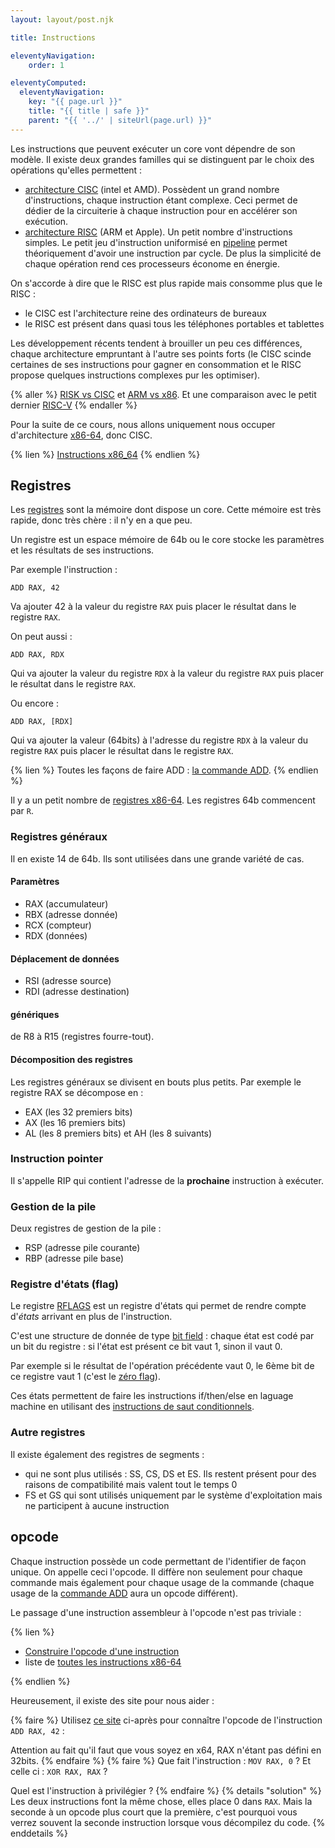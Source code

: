 ```yaml
---
layout: layout/post.njk

title: Instructions

eleventyNavigation:
    order: 1

eleventyComputed:
  eleventyNavigation:
    key: "{{ page.url }}"
    title: "{{ title | safe }}"
    parent: "{{ '../' | siteUrl(page.url) }}"
---
```


Les instructions que peuvent exécuter un core vont dépendre de son modèle. Il existe deux grandes familles qui se distinguent par le choix des opérations qu'elles permettent :

- [architecture CISC](https://fr.wikipedia.org/wiki/Microprocesseur_%C3%A0_jeu_d%27instruction_%C3%A9tendu) (intel et AMD). Possèdent un grand nombre d'instructions, chaque instruction étant complexe. Ceci permet de dédier de la circuiterie à chaque instruction pour en accélérer son exécution.
- [architecture RISC](https://fr.wikipedia.org/wiki/Processeur_%C3%A0_jeu_d%27instructions_r%C3%A9duit) (ARM et Apple). Un petit nombre d'instructions simples. Le petit jeu d'instruction uniformisé en [pipeline](https://en.wikipedia.org/wiki/Classic_RISC_pipeline) permet théoriquement d'avoir une instruction par cycle. De plus la simplicité de chaque opération rend ces processeurs économe en énergie.

On s'accorde à dire que le RISC est plus rapide mais consomme plus que le RISC :

- le CISC est l'architecture reine des ordinateurs de bureaux
- le RISC est présent dans quasi tous les téléphones portables et tablettes

Les développement récents tendent à brouiller un peu ces différences, chaque architecture empruntant à l'autre ses points forts (le CISC scinde certaines de ses instructions pour gagner en consommation et le RISC propose quelques instructions complexes pur les optimiser).

{% aller %}
[RISK vs CISC](https://www.youtube.com/watch?v=a4kgtygCZBc) et [ARM vs x86](https://www.youtube.com/watch?v=AADZo73yrq4). Et une comparaison avec le petit dernier [RISC-V](https://www.youtube.com/watch?v=Ps0JFsyX2fU)
{% endaller %}

Pour la suite de ce cours, nous allons uniquement nous occuper d'architecture [x86-64](https://en.wikipedia.org/wiki/X86-64), donc CISC.

{% lien %}
[Instructions x86_64](https://www.felixcloutier.com/x86/)
{% endlien %}

## Registres

Les [registres](https://fr.wikipedia.org/wiki/Registre_de_processeur) sont la mémoire dont dispose un core. Cette mémoire est très rapide, donc très chère : il n'y en a que peu.

Un registre est un espace mémoire de 64b ou le core stocke les paramètres et les résultats de ses instructions.

Par exemple l'instruction :

```
ADD RAX, 42
```

Va ajouter 42 à la valeur du registre `RAX` puis placer le résultat dans le registre `RAX`.

On peut aussi :

```
ADD RAX, RDX
```

Qui va ajouter la valeur du registre `RDX` à la valeur du registre `RAX` puis placer le résultat dans le registre `RAX`.

Ou encore :

```
ADD RAX, [RDX]
```

Qui va ajouter la valeur (64bits) à l'adresse du registre `RDX` à la valeur du registre `RAX` puis placer le résultat dans le registre `RAX`.

{% lien %}
Toutes les façons de faire ADD : [la commande ADD](https://www.felixcloutier.com/x86/add).
{% endlien %}

Il y a un petit nombre de [registres x86-64](https://en.wikibooks.org/wiki/X86_Assembly/X86_Architecture#x86_Architecture). Les registres 64b commencent par `R`.

### Registres généraux

Il en existe 14 de 64b. Ils sont utilisées dans une grande variété de cas.

#### Paramètres

- RAX (accumulateur)
- RBX (adresse donnée)
- RCX (compteur)
- RDX (données)

#### Déplacement de données

- RSI (adresse source)
- RDI (adresse destination)

#### génériques

de R8 à R15 (registres fourre-tout).

#### Décomposition des registres

Les registres généraux se divisent en bouts plus petits. Par exemple le registre RAX se décompose en :

- EAX (les 32 premiers bits)
- AX (les 16 premiers bits)
- AL (les 8 premiers bits) et AH (les 8 suivants)

### Instruction pointer

Il s'appelle RIP qui contient l'adresse de la **prochaine** instruction à exécuter.

### Gestion de la pile

Deux registres de gestion de la pile :

- RSP (adresse pile courante)
- RBP (adresse pile base)

### Registre d'états (flag)

Le registre [RFLAGS](https://en.wikipedia.org/wiki/FLAGS_register) est un registre d'états qui permet de rendre compte d'*états* arrivant en plus de l'instruction.

C'est une structure de donnée de type [bit field](https://en.wikipedia.org/wiki/Bit_field) : chaque état est codé par un bit du registre : si l'état est présent ce bit vaut 1, sinon il vaut 0.

Par exemple si le résultat de l'opération précédente vaut 0, le 6ème bit de ce registre vaut 1 (c'est le [zéro flag](https://en.wikipedia.org/wiki/Zero_flag)).

Ces états permettent de faire les instructions if/then/else en laguage machine en utilisant des [instructions de saut conditionnels](https://www.felixcloutier.com/x86/jcc).

### Autre registres

Il existe également des registres de segments :

- qui ne sont plus utilisés : SS, CS, DS et ES.  Ils restent présent pour des raisons de compatibilité mais valent tout le temps 0
- FS et GS qui sont utilisés uniquement par le système d'exploitation mais ne participent à aucune instruction

## opcode

Chaque instruction possède un code permettant de l'identifier de façon unique. On appelle ceci l'opcode. Il diffère non seulement pour chaque commande mais également pour chaque usage de la commande (chaque usage de la [commande ADD](https://www.felixcloutier.com/x86/add) aura un opcode différent).

Le passage d'une instruction assembleur à l'opcode n'est pas triviale :

{% lien %}

- [Construire l'opcode d'une instruction](https://wiki.osdev.org/X86-64_Instruction_Encoding)
- liste de [toutes les instructions x86-64](http://ref.x86asm.net/)

{% endlien %}

Heureusement, il existe des site pour nous aider :

{% faire %}
Utilisez [ce site](https://defuse.ca/online-x86-assembler.htm) ci-après pour connaître l'opcode de l'instruction `ADD RAX, 42` :

Attention au fait qu'il faut que vous soyez en x64, RAX n'étant pas défini en 32bits.
{% endfaire %}
{% faire %}
Que fait l'instruction : `MOV RAX, 0` ? Et celle ci : `XOR RAX, RAX` ?

Quel est l'instruction à privilégier ?
{% endfaire %}
{% details "solution" %}
Les deux instructions font la même chose, elles place 0 dans `RAX`. Mais la seconde à un opcode plus court que la première, c'est pourquoi vous verrez souvent la seconde instruction lorsque vous décompilez du code.
{% enddetails %}
